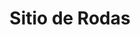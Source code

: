 ﻿---
title: "Sitio de Rodas"
permalink: periodes_485.html
layout: periode
dataInici: 1522
sidebar: periodes
pares:
  - id: 304
    title: "Imperio Otomano"
    dataInici: "(1299)"
    dataFi: "(1923)"

fills:
jocsPrincipals:
  - title: "Nothing So Well Lost"
    bggId: 138319

  - title: "Waning Crescent, Shattered Cross"
    bggId: 190549
    dataInici: 
    dataFi: 

jocsEscenaris:
jocsEpoca:
jocsEpocaEscenaris:
---
